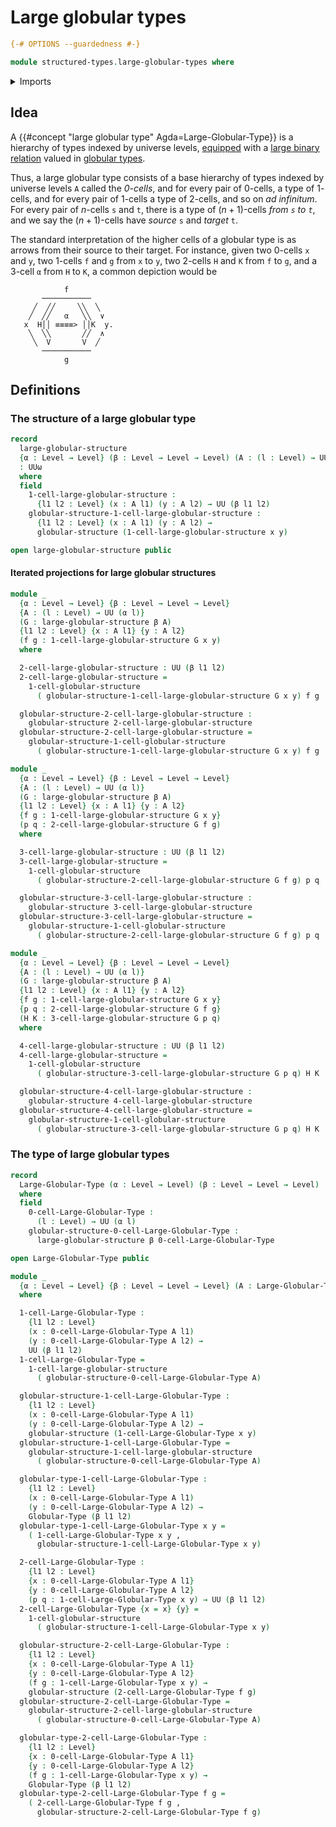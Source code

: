 # Large globular types

```agda
{-# OPTIONS --guardedness #-}

module structured-types.large-globular-types where
```

<details><summary>Imports</summary>

```agda
open import foundation.dependent-pair-types
open import foundation.universe-levels

open import structured-types.globular-types
```

</details>

## Idea

A {{#concept "large globular type" Agda=Large-Globular-Type}} is a hierarchy of
types indexed by universe levels, [equipped](foundation.structure.md) with a
[large binary relation](foundation.large-binary-relations.md) valued in
[globular types](structured-types.globular-types.md).

Thus, a large globular type consists of a base hierarchy of types indexed by
universe levels `A` called the _$0$-cells_, and for every pair of $0$-cells, a
type of $1$-cells, and for every pair of $1$-cells a type of $2$-cells, and so
on _ad infinitum_. For every pair of $n$-cells `s` and `t`, there is a type of
$(n+1)$-cells _from `s` to `t`_, and we say the $(n+1)$-cells have _source_ `s`
and _target_ `t`.

The standard interpretation of the higher cells of a globular type is as arrows
from their source to their target. For instance, given two $0$-cells `x` and
`y`, two $1$-cells `f` and `g` from `x` to `y`, two $2$-cells `H` and `K` from
`f` to `g`, and a $3$-cell `α` from `H` to `K`, a common depiction would be

```text
            f
       ───────────
     ╱  ╱╱     ╲╲  ╲
    ╱  ╱╱   α   ╲╲  ∨
   x  H││ ≡≡≡≡> ││K  y.
    ╲  ╲╲       ╱╱  ∧
     ╲  V       V  ╱
       ───────────
            g
```

## Definitions

### The structure of a large globular type

```agda
record
  large-globular-structure
  {α : Level → Level} (β : Level → Level → Level) (A : (l : Level) → UU (α l))
  : UUω
  where
  field
    1-cell-large-globular-structure :
      {l1 l2 : Level} (x : A l1) (y : A l2) → UU (β l1 l2)
    globular-structure-1-cell-large-globular-structure :
      {l1 l2 : Level} (x : A l1) (y : A l2) →
      globular-structure (1-cell-large-globular-structure x y)

open large-globular-structure public
```

#### Iterated projections for large globular structures

```agda
module _
  {α : Level → Level} {β : Level → Level → Level}
  {A : (l : Level) → UU (α l)}
  (G : large-globular-structure β A)
  {l1 l2 : Level} {x : A l1} {y : A l2}
  (f g : 1-cell-large-globular-structure G x y)
  where

  2-cell-large-globular-structure : UU (β l1 l2)
  2-cell-large-globular-structure =
    1-cell-globular-structure
      ( globular-structure-1-cell-large-globular-structure G x y) f g

  globular-structure-2-cell-large-globular-structure :
    globular-structure 2-cell-large-globular-structure
  globular-structure-2-cell-large-globular-structure =
    globular-structure-1-cell-globular-structure
      ( globular-structure-1-cell-large-globular-structure G x y) f g

module _
  {α : Level → Level} {β : Level → Level → Level}
  {A : (l : Level) → UU (α l)}
  (G : large-globular-structure β A)
  {l1 l2 : Level} {x : A l1} {y : A l2}
  {f g : 1-cell-large-globular-structure G x y}
  (p q : 2-cell-large-globular-structure G f g)
  where

  3-cell-large-globular-structure : UU (β l1 l2)
  3-cell-large-globular-structure =
    1-cell-globular-structure
      ( globular-structure-2-cell-large-globular-structure G f g) p q

  globular-structure-3-cell-large-globular-structure :
    globular-structure 3-cell-large-globular-structure
  globular-structure-3-cell-large-globular-structure =
    globular-structure-1-cell-globular-structure
      ( globular-structure-2-cell-large-globular-structure G f g) p q

module _
  {α : Level → Level} {β : Level → Level → Level}
  {A : (l : Level) → UU (α l)}
  (G : large-globular-structure β A)
  {l1 l2 : Level} {x : A l1} {y : A l2}
  {f g : 1-cell-large-globular-structure G x y}
  {p q : 2-cell-large-globular-structure G f g}
  (H K : 3-cell-large-globular-structure G p q)
  where

  4-cell-large-globular-structure : UU (β l1 l2)
  4-cell-large-globular-structure =
    1-cell-globular-structure
      ( globular-structure-3-cell-large-globular-structure G p q) H K

  globular-structure-4-cell-large-globular-structure :
    globular-structure 4-cell-large-globular-structure
  globular-structure-4-cell-large-globular-structure =
    globular-structure-1-cell-globular-structure
      ( globular-structure-3-cell-large-globular-structure G p q) H K
```

### The type of large globular types

```agda
record
  Large-Globular-Type (α : Level → Level) (β : Level → Level → Level) : UUω
  where
  field
    0-cell-Large-Globular-Type :
      (l : Level) → UU (α l)
    globular-structure-0-cell-Large-Globular-Type :
      large-globular-structure β 0-cell-Large-Globular-Type

open Large-Globular-Type public

module _
  {α : Level → Level} {β : Level → Level → Level} (A : Large-Globular-Type α β)
  where

  1-cell-Large-Globular-Type :
    {l1 l2 : Level}
    (x : 0-cell-Large-Globular-Type A l1)
    (y : 0-cell-Large-Globular-Type A l2) →
    UU (β l1 l2)
  1-cell-Large-Globular-Type =
    1-cell-large-globular-structure
      ( globular-structure-0-cell-Large-Globular-Type A)

  globular-structure-1-cell-Large-Globular-Type :
    {l1 l2 : Level}
    (x : 0-cell-Large-Globular-Type A l1)
    (y : 0-cell-Large-Globular-Type A l2) →
    globular-structure (1-cell-Large-Globular-Type x y)
  globular-structure-1-cell-Large-Globular-Type =
    globular-structure-1-cell-large-globular-structure
      ( globular-structure-0-cell-Large-Globular-Type A)

  globular-type-1-cell-Large-Globular-Type :
    {l1 l2 : Level}
    (x : 0-cell-Large-Globular-Type A l1)
    (y : 0-cell-Large-Globular-Type A l2) →
    Globular-Type (β l1 l2)
  globular-type-1-cell-Large-Globular-Type x y =
    ( 1-cell-Large-Globular-Type x y ,
      globular-structure-1-cell-Large-Globular-Type x y)

  2-cell-Large-Globular-Type :
    {l1 l2 : Level}
    {x : 0-cell-Large-Globular-Type A l1}
    {y : 0-cell-Large-Globular-Type A l2}
    (p q : 1-cell-Large-Globular-Type x y) → UU (β l1 l2)
  2-cell-Large-Globular-Type {x = x} {y} =
    1-cell-globular-structure
      ( globular-structure-1-cell-Large-Globular-Type x y)

  globular-structure-2-cell-Large-Globular-Type :
    {l1 l2 : Level}
    {x : 0-cell-Large-Globular-Type A l1}
    {y : 0-cell-Large-Globular-Type A l2}
    (f g : 1-cell-Large-Globular-Type x y) →
    globular-structure (2-cell-Large-Globular-Type f g)
  globular-structure-2-cell-Large-Globular-Type =
    globular-structure-2-cell-large-globular-structure
      ( globular-structure-0-cell-Large-Globular-Type A)

  globular-type-2-cell-Large-Globular-Type :
    {l1 l2 : Level}
    {x : 0-cell-Large-Globular-Type A l1}
    {y : 0-cell-Large-Globular-Type A l2}
    (f g : 1-cell-Large-Globular-Type x y) →
    Globular-Type (β l1 l2)
  globular-type-2-cell-Large-Globular-Type f g =
    ( 2-cell-Large-Globular-Type f g ,
      globular-structure-2-cell-Large-Globular-Type f g)
```
